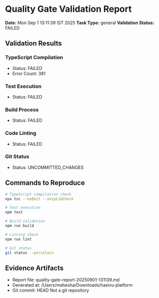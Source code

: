 # Quality Gate Validation Report

**Date:** Mon Sep  1 13:11:39 IST 2025
**Task Type:** general
**Validation Status:** FAILED

## Validation Results

### TypeScript Compilation
- Status: FAILED
- Error Count: 381

### Test Execution
- Status: FAILED

### Build Process
- Status: FAILED

### Code Linting
- Status: FAILED

### Git Status
- Status: UNCOMMITTED_CHANGES

## Commands to Reproduce
```bash
# TypeScript compilation check
npx tsc --noEmit --skipLibCheck

# Test execution
npm test

# Build validation
npm run build

# Linting check
npm run lint

# Git status
git status --porcelain
```

## Evidence Artifacts
- Report file: quality-gate-report-20250901-131139.md
- Generated at: /Users/mahesha/Downloads/hasivu-platform
- Git commit: HEAD
Not a git repository
